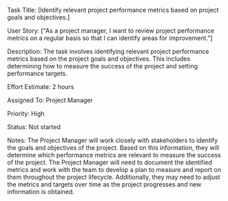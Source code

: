 Task Title: [Identify relevant project performance metrics based on project goals and objectives.]

User Story: ["As a project manager, I want to review project performance metrics on a regular basis so that I can identify areas for improvement."]

Description: The task involves identifying relevant project performance metrics based on the project goals and objectives. This includes determining how to measure the success of the project and setting performance targets.

Effort Estimate: 2 hours

Assigned To: Project Manager

Priority: High

Status: Not started

Notes: The Project Manager will work closely with stakeholders to identify the goals and objectives of the project. Based on this information, they will determine which performance metrics are relevant to measure the success of the project. The Project Manager will need to document the identified metrics and work with the team to develop a plan to measure and report on them throughout the project lifecycle. Additionally, they may need to adjust the metrics and targets over time as the project progresses and new information is obtained.